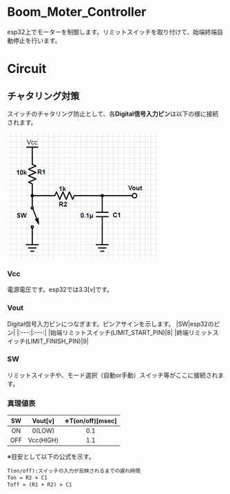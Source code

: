 # Boom_Moter_Controller
esp32上でモーターを制御します。リミットスイッチを取り付けて、始端終端自動停止を行います。
# Circuit
## チャタリング対策
スイッチのチャタリング防止として、各**Digital信号入力ピン**は以下の様に接続されます。

![Chattering_prevention](https://github.com/YukitoGoto/Legmin_Firmware/blob/master/Boom_Motor_Controller/circuits/Chattering_prevention.png)

### Vcc
電源電圧です。esp32では3.3[v]です。
### Vout
Digital信号入力ピンにつなぎます。ピンアサインを示します。
|SW|esp32のピン|
|:---:|:---:|
|始端リミットスイッチ(LIMIT_START_PIN)|8|
|終端リミットスイッチ(LIMIT_FINISH_PIN)|9|
### SW
リミットスイッチや、モード選択（自動or手動）スイッチ等がここに接続されます。
### 真理値表
|SW|Vout[v]|※T(on/off)[msec]|
|:---:|:---:|:---:|
|ON|0(LOW)|0.1|
|OFF|Vcc(HIGH)|1.1|

※目安として以下の公式を示す。
```
T(on/off):スイッチの入力が反映されるまでの遅れ時間
Ton = R2 × C1
Toff = (R1 + R2) × C1
```